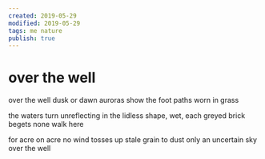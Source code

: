 ```yaml
---
created: 2019-05-29
modified: 2019-05-29
tags: me nature
publish: true
---
```


# over the well

over the well
dusk or dawn auroras show
the foot paths worn in grass

the waters turn unreflecting
in the lidless shape, wet,
each greyed brick begets
none walk here

for acre on acre
no wind tosses up stale grain to dust
only an uncertain sky
over the well
